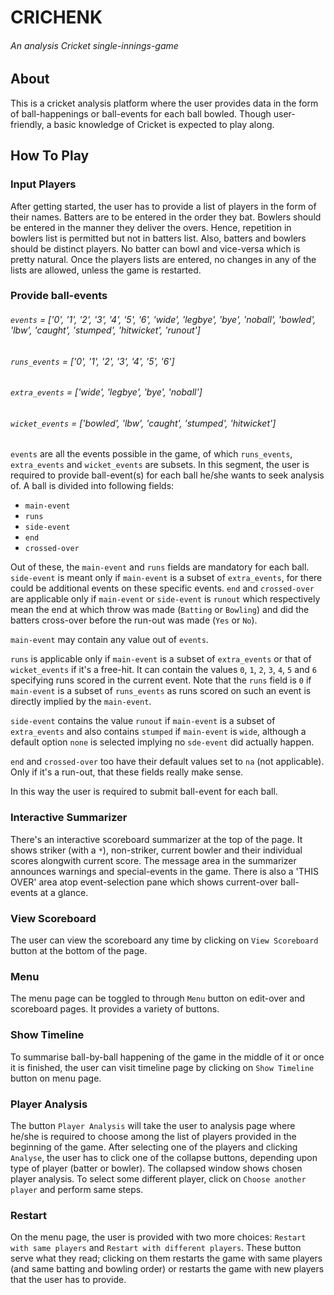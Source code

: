 # CRICHENK
###### An analysis Cricket single-innings-game

## About
This is a cricket analysis platform where the user provides data in the form of ball-happenings or ball-events for each ball bowled. Though user-friendly, a basic knowledge of Cricket is expected to play along.

## How To Play

### Input Players
After getting started, the user has to provide a list of players in the form of their names. Batters are to be entered in the order they bat. Bowlers should be entered in the manner they deliver the overs. Hence, repetition in bowlers list is permitted but not in batters list. Also, batters and bowlers should be distinct players. No batter can bowl and vice-versa which is pretty natural. Once the players lists are entered, no changes in any of the lists are allowed, unless the game is restarted.

### Provide ball-events
###### `events`                      = ['0', '1', '2', '3', '4', '5', '6', 'wide', 'legbye', 'bye', 'noball', 'bowled', 'lbw', 'caught', 'stumped', 'hitwicket', 'runout']
###### `runs_events`                 = ['0', '1', '2', '3', '4', '5', '6']
###### `extra_events`                = ['wide', 'legbye', 'bye', 'noball']
###### `wicket_events`               = ['bowled', 'lbw', 'caught', 'stumped', 'hitwicket']
`events` are all the events possible in the game, of which `runs_events`, `extra_events` and `wicket_events` are subsets.
In this segment, the user is required to provide ball-event(s) for each ball he/she wants to seek analysis of. A ball is divided into following fields:
* `main-event`
* `runs`
* `side-event`
* `end`
* `crossed-over`  

Out of these, the `main-event` and `runs` fields are mandatory for each ball. `side-event` is meant only if `main-event` is a subset of `extra_events`, for there could be additional events on these specific events. `end` and `crossed-over` are applicable only if `main-event` or `side-event` is `runout` which respectively mean the end at which throw was made (`Batting` or `Bowling`) and did the batters cross-over before the run-out was made (`Yes` or `No`).    

`main-event` may contain any value out of `events`.    

`runs` is applicable only if `main-event` is a subset of `extra_events` or that of `wicket_events` if it's a free-hit. It can contain the values `0`, `1`, `2`, `3`, `4`, `5` and `6` specifying runs scored in the current event. Note that the `runs` field is `0` if `main-event` is a subset of `runs_events` as runs scored on such an event is directly implied by the `main-event`.    

`side-event` contains the value `runout` if `main-event` is a subset of `extra_events` and also contains `stumped` if `main-event` is `wide`, although a default option `none` is selected implying no `sde-event` did actually happen.  
  
`end` and `crossed-over` too have their default values set to `na` (not applicable). Only if it's a run-out, that these fields really make sense.  
   
In this way the user is required to submit ball-event for each ball. 

### Interactive Summarizer
There's an interactive scoreboard summarizer at the top of the page. It shows striker (with a `*`), non-striker, current bowler and their individual scores alongwith current score. The message area in the summarizer announces warnings and special-events in the game. There is also a 'THIS OVER' area atop event-selection pane which shows current-over ball-events at a glance.

### View Scoreboard
The user can view the scoreboard any time by clicking on `View Scoreboard` button at the bottom of the page.

### Menu
The menu page can be toggled to through `Menu` button on edit-over and scoreboard pages. It provides a variety of buttons.

### Show Timeline
To summarise ball-by-ball happening of the game in the middle of it or once it is finished, the user can visit timeline page by clicking on `Show Timeline` button on menu page.

### Player Analysis
The button `Player Analysis` will take the user to analysis page where he/she is required to choose among the list of players provided in the beginning of the game. After selecting one of the players and clicking `Analyse`, the user has to click one of the collapse buttons, depending upon type of player (batter or bowler). The collapsed window shows chosen player analysis. To select some different player, click on `Choose another player` and perform same steps.

### Restart
On the menu page, the user is provided with two more choices: `Restart with same players` and `Restart with different players`. These button serve what they read; clicking on them restarts the game with same players (and same batting and bowling order) or restarts the game with new players that the user has to provide.  
